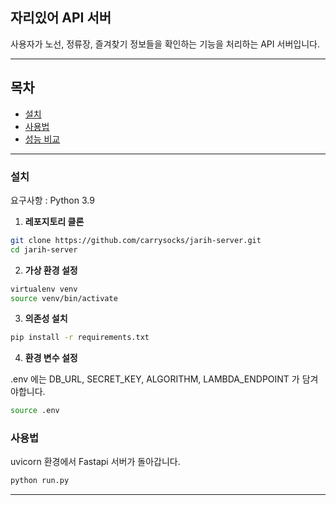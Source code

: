 ## 자리있어 API 서버

사용자가 노선, 정류장, 즐겨찾기 정보들을 확인하는 기능을 처리하는 API 서버입니다.

---
## 목차

- [설치](#설치)
- [사용법](#사용법)
- [성능 비교](#성능-비교)


---
### 설치


요구사항 : Python 3.9


1. **레포지토리 클론**

```bash
git clone https://github.com/carrysocks/jarih-server.git
cd jarih-server
```

2. **가상 환경 설정**

```bash
virtualenv venv
source venv/bin/activate 
```

3. **의존성 설치**

```bash
pip install -r requirements.txt
```

4. **환경 변수 설정**

.env 에는 DB_URL, SECRET_KEY, ALGORITHM, LAMBDA_ENDPOINT 가 담겨야합니다.

```bash
source .env
```


### 사용법

uvicorn 환경에서 Fastapi 서버가 돌아갑니다.

```bash
python run.py
```

----




